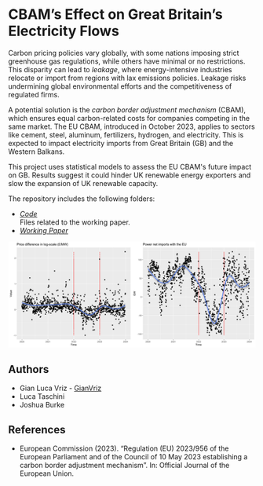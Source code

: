 # CBAM’s Effect on Great Britain’s Electricity Flows
Carbon pricing policies vary globally, with some nations imposing strict greenhouse gas regulations, while others have minimal or no restrictions. This disparity can lead to *leakage*, where energy-intensive industries relocate or import from regions with lax emissions policies. Leakage risks undermining global environmental efforts and the competitiveness of regulated firms.

A potential solution is the *carbon border adjustment mechanism* (CBAM), which ensures equal carbon-related costs for companies competing in the same market. The EU CBAM, introduced in October 2023, applies to sectors like cement, steel, aluminum, fertilizers, hydrogen, and electricity. This is expected to impact electricity imports from Great Britain (GB) and the Western Balkans.

This project uses statistical models to assess the EU CBAM's future impact on GB. Results suggest it could hinder UK renewable energy exporters and slow the expansion of UK renewable capacity.

The repository includes the following folders:
* *[Code](https://github.com/GianVriz/CBAM-electricity-GB-/tree/main/Code)* \
   Files related to the working paper.
* *[Working Paper](https://github.com/GianVriz/CBAM-electricity-GB-/tree/main/Working%20Paper)*

<p align="center">
<img src="https://github.com/GianVriz/CBAM-electricity-GB-/blob/main/Working%20Paper/Multi_plot_policy2-1.png" alt="drawing" width="1000"/>
<p>



## Authors
* Gian Luca Vriz - [GianVriz](https://github.com/GianVriz)
* Luca Taschini
* Joshua Burke

## References
* European Commission (2023). “Regulation (EU) 2023/956 of the European Parliament and of the Council of 10 May 2023 establishing a carbon border adjustment mechanism”. In: Official Journal of the European Union.
